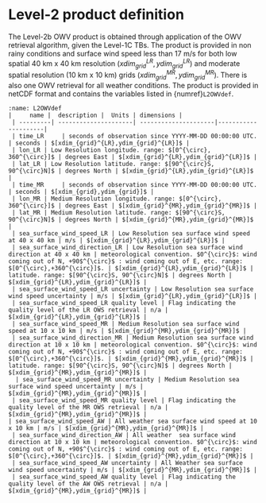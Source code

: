 # Level-2 product definition

The Level-2b OWV product is obtained through application of the OWV retrieval algorithm, given the Level-1C TBs. The product is provided in non rainy conditions and surface wind speed less than 17 m/s for both low spatial 40 km x 40 km resolution ($xdim_{grid}^{LR},ydim_{grid}^{LR}$) and moderate spatial resolution (10 km x 10 km) grids ($xdim_{grid}^{MR},ydim_{grid}^{MR}$). There is also one OWV retrieval  for all weather conditions. The product is provided in netCDF format and contains the variables listed in {numref}`L2OWVdef`.

```{table} Level-2 OWV product definition
:name: L2OWVdef
|     name |  description |  Units | dimensions |
 | ---------| ---------------------| ---------------------|---------------------| 
 | time_LR     | seconds of observation since YYYY-MM-DD 00:00:00 UTC. | seconds | $[xdim_{grid}^{LR},ydim_{grid}^{LR}]$ |
 | lon_LR | Low Resolution longitude. range: $[0^{\circ}, 360^{\circ}]$ | degrees East | $[xdim_{grid}^{LR},ydim_{grid}^{LR}]$ |
 | lat_LR | Low Resolution latitude. range: $[90^{\circ}S, 90^{\circ}N]$ | degrees North | $[xdim_{grid}^{LR},ydim_{grid}^{LR}]$ |
 | time_MR     | seconds of observation since YYYY-MM-DD 00:00:00 UTC. | seconds | $[xdim_{grid},ydim_{grid}]$ |
 | lon_MR | Medium Resolution longitude. range: $[0^{\circ}, 360^{\circ}]$ | degrees East | $[xdim_{grid}^{MR},ydim_{grid}^{MR}]$ |
 | lat_MR | Medium Resolution latitude. range: $[90^{\circ}S, 90^{\circ}N]$ | degrees North | $[xdim_{grid}^{MR},ydim_{grid}^{MR}]$ |
 | sea_surface_wind_speed_LR | Low Resolution sea surface wind speed at 40 x 40 km | m/s | $[xdim_{grid}^{LR},ydim_{grid}^{LR}]$ |
 | sea_surface_wind_direction_LR | Low Resolution sea surface wind direction at 40 x 40 km | meteorological convention. $0^{\circ}$: wind coming out of N, +90$^{\circ}$ : wind coming out of E, etc. range: $[0^{\circ},+360^{\circ}]$. | $[xdim_{grid}^{LR},ydim_{grid}^{LR}]$ | latitude. range: $[90^{\circ}S, 90^{\circ}N]$ | degrees North | $[xdim_{grid}^{LR},ydim_{grid}^{LR}]$ |
 | sea_surface_wind_speed_LR uncertainty | Low Resolution sea surface wind speed uncertainty | m/s | $[xdim_{grid}^{LR},ydim_{grid}^{LR}]$ |
 | sea_surface_wind_speed_LR quality level | Flag indicating the quality level of the LR OWS retrieval | n/a | $[xdim_{grid}^{LR},ydim_{grid}^{LR}]$ |
 | sea_surface_wind_speed_MR | Medium Resolution sea surface wind speed at 10 x 10 km | m/s | $[xdim_{grid}^{MR},ydim_{grid}^{MR}]$ |
 | sea_surface_wind_direction_MR | Medium Resolution sea surface wind direction at 10 x 10 km | meteorological convention. $0^{\circ}$: wind coming out of N, +90$^{\circ}$ : wind coming out of E, etc. range: $[0^{\circ},+360^{\circ}]$. | $[xdim_{grid}^{MR},ydim_{grid}^{MR}]$ | latitude. range: $[90^{\circ}S, 90^{\circ}N]$ | degrees North | $[xdim_{grid}^{MR},ydim_{grid}^{MR}]$ |
  | sea_surface_wind_speed_MR uncertainty | Medium Resolution sea surface wind speed uncertainty | m/s | $[xdim_{grid}^{MR},ydim_{grid}^{MR}]$ |
 | sea_surface_wind_speed_MR quality level | Flag indicating the quality level of the MR OWS retrieval | n/a | $[xdim_{grid}^{MR},ydim_{grid}^{MR}]$ |
| sea_surface_wind_speed_AW | All weather sea surface wind speed at 10 x 10 km | m/s | $[xdim_{grid}^{MR},ydim_{grid}^{MR}]$ |
 | sea_surface_wind_direction_AW | All weather  sea surface wind direction at 10 x 10 km | meteorological convention. $0^{\circ}$: wind coming out of N, +90$^{\circ}$ : wind coming out of E, etc. range: $[0^{\circ},+360^{\circ}]$. | $[xdim_{grid}^{MR},ydim_{grid}^{MR}]$ |
 | sea_surface_wind_speed_AW uncertainty | All Weather sea surface wind speed uncertainty | m/s | $[xdim_{grid}^{MR},ydim_{grid}^{MR}]$ |
 | sea_surface_wind_speed_AW quality level | Flag indicating the quality level of the AW OWS retrieval | n/a | $[xdim_{grid}^{MR},ydim_{grid}^{MR}]$ |
 ```